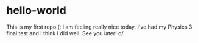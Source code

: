 # hello-world
This is my first repo (:
I am feeling really nice today. I've had my Physics 3 final test and I think I did well.
See you later! o/
